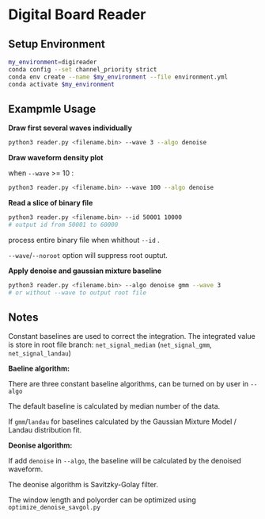 # Digital Board Reader

## Setup Environment

```bash
my_environment=digireader
conda config --set channel_priority strict
conda env create --name $my_environment --file environment.yml
conda activate $my_environment
```

## Exampmle Usage

**Draw first several waves individually**

```bash
python3 reader.py <filename.bin> --wave 3 --algo denoise
```

**Draw waveform density plot**

when `--wave` >= 10 :

```bash
python3 reader.py <filename.bin> --wave 100 --algo denoise
```

**Read a slice of binary file**

```bash
python3 reader.py <filename.bin> --id 50001 10000
# output id from 50001 to 60000
```

process entire binary file when whithout `--id` .

`--wave`/`--noroot` option will suppress root ouptut.

**Apply denoise and gaussian mixture baseline**

```bash
python3 reader.py <filename.bin> --algo denoise gmm --wave 3
# or without --wave to output root file
```

## Notes

Constant baselines are used to correct the integration. The integrated value is store in root file branch: `net_signal_median` (`net_signal_gmm`, `net_signal_landau`)

**Baeline algorithm:**

There are three constant baseline algorithms, can be turned on by user in `--algo`

The default baseline is calculated by median number of the data.

If `gmm`/`landau` for baselines calculated by the Gaussian Mixture Model / Landau distribution fit.

**Deonise algorithm:**

If add `denoise` in `--algo`, the baseline will be calculated by the denoised waveform.

The deonise algorithm is Savitzky-Golay filter.

The window length and polyorder can be optimized using `optimize_denoise_savgol.py`
